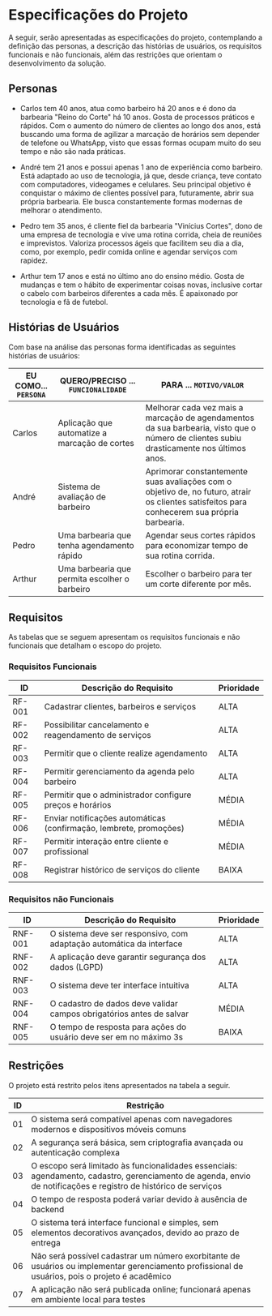 # Especificações do Projeto

A seguir, serão apresentadas as especificações do projeto, contemplando a definição das personas, a descrição das histórias de usuários, os requisitos funcionais e não funcionais, além das restrições que orientam o desenvolvimento da solução.

## Personas

- Carlos tem 40 anos, atua como barbeiro há 20 anos e é dono da barbearia "Reino do Corte" há 10 anos. Gosta de processos práticos e rápidos. Com o aumento do número de clientes ao longo dos anos, está buscando uma forma de agilizar a marcação de horários sem depender de telefone ou WhatsApp, visto que essas formas ocupam muito do seu tempo e não são nada práticas.

- André tem 21 anos e possui apenas 1 ano de experiência como barbeiro. Está adaptado ao uso de tecnologia, já que, desde criança, teve contato com computadores, videogames e celulares. Seu principal objetivo é conquistar o máximo de clientes possível para, futuramente, abrir sua própria barbearia. Ele busca constantemente formas modernas de melhorar o atendimento.

- Pedro tem 35 anos, é cliente fiel da barbearia "Vinícius Cortes", dono de uma empresa de tecnologia e vive uma rotina corrida, cheia de reuniões e imprevistos. Valoriza processos ágeis que facilitem seu dia a dia, como, por exemplo, pedir comida online e agendar serviços com rapidez.

- Arthur tem 17 anos e está no último ano do ensino médio. Gosta de mudanças e tem o hábito de experimentar coisas novas, inclusive cortar o cabelo com barbeiros diferentes a cada mês. É apaixonado por tecnologia e fã de futebol.


## Histórias de Usuários

Com base na análise das personas forma identificadas as seguintes histórias de usuários:

|EU COMO... `PERSONA`| QUERO/PRECISO ... `FUNCIONALIDADE` |PARA ... `MOTIVO/VALOR`                 |
|--------------------|------------------------------------|----------------------------------------|
|Carlos | Aplicação que automatize a marcação de cortes          | Melhorar cada vez mais a marcação de agendamentos da sua barbearia, visto que o número de clientes subiu drasticamente nos últimos anos.          |
|André       | Sistema de avaliação de barbeiro                 | Aprimorar constantemente suas avaliações com o objetivo de, no futuro, atrair os clientes satisfeitos para conhecerem sua própria barbearia. |
|Pedro     | Uma barbearia que tenha agendamento rápido               | Agendar seus cortes rápidos para economizar tempo de sua rotina corrida. |
|Arthur    | Uma barbearia que permita escolher o barbeiro             | Escolher o barbeiro para ter um corte diferente por mês. |


## Requisitos

As tabelas que se seguem apresentam os requisitos funcionais e não funcionais que detalham o escopo do projeto. 

### Requisitos Funcionais

|ID    | Descrição do Requisito  | Prioridade |
|------|-----------------------------------------|----|
|RF-001| Cadastrar clientes, barbeiros e serviços | ALTA | 
|RF-002| Possibilitar cancelamento e reagendamento de serviços | ALTA |
|RF-003| Permitir que o cliente realize agendamento | ALTA | 
|RF-004| Permitir gerenciamento da agenda pelo barbeiro | ALTA | 
|RF-005| Permitir que o administrador configure preços e horários | MÉDIA | 
|RF-006| Enviar notificações automáticas (confirmação, lembrete, promoções) | MÉDIA | 
|RF-007| Permitir interação entre cliente e profissional | MÉDIA | 
|RF-008| Registrar histórico de serviços do cliente | BAIXA | 

### Requisitos não Funcionais

|ID     | Descrição do Requisito  |Prioridade |
|-------|-------------------------|----|
|RNF-001| O sistema deve ser responsivo, com adaptação automática da interface | ALTA | 
|RNF-002| A aplicação deve garantir segurança dos dados (LGPD) | ALTA | 
|RNF-003| O sistema deve ter interface intuitiva | ALTA | 
|RNF-004| O cadastro de dados deve validar campos obrigatórios antes de salvar | MÉDIA | 
|RNF-005| O tempo de resposta para ações do usuário deve ser em no máximo 3s | BAIXA | 

## Restrições

O projeto está restrito pelos itens apresentados na tabela a seguir.

|ID| Restrição                                             |
|--|-------------------------------------------------------|
|01| O sistema será compatível apenas com navegadores modernos e dispositivos móveis comuns |
|02| A segurança será básica, sem criptografia avançada ou autenticação complexa        |
|03| O escopo será limitado às funcionalidades essenciais: agendamento, cadastro, gerenciamento de agenda, envio de notificações e registro de histórico de serviços        |
|04| O tempo de resposta poderá variar devido à ausência de backend        |
|05| O sistema terá interface funcional e simples, sem elementos decorativos avançados, devido ao prazo de entrega        |
|06| Não será possível cadastrar um número exorbitante de usuários ou implementar gerenciamento profissional de usuários, pois o projeto é acadêmico        |
|07| A aplicação não será publicada online; funcionará apenas em ambiente local para testes        |
